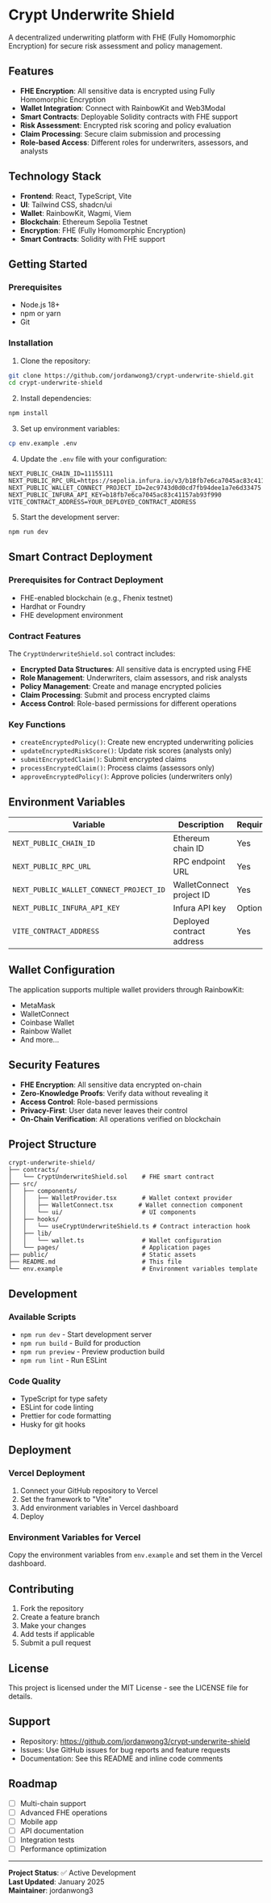 # Crypt Underwrite Shield

A decentralized underwriting platform with FHE (Fully Homomorphic Encryption) for secure risk assessment and policy management.

## Features

- **FHE Encryption**: All sensitive data is encrypted using Fully Homomorphic Encryption
- **Wallet Integration**: Connect with RainbowKit and Web3Modal
- **Smart Contracts**: Deployable Solidity contracts with FHE support
- **Risk Assessment**: Encrypted risk scoring and policy evaluation
- **Claim Processing**: Secure claim submission and processing
- **Role-based Access**: Different roles for underwriters, assessors, and analysts

## Technology Stack

- **Frontend**: React, TypeScript, Vite
- **UI**: Tailwind CSS, shadcn/ui
- **Wallet**: RainbowKit, Wagmi, Viem
- **Blockchain**: Ethereum Sepolia Testnet
- **Encryption**: FHE (Fully Homomorphic Encryption)
- **Smart Contracts**: Solidity with FHE support

## Getting Started

### Prerequisites

- Node.js 18+ 
- npm or yarn
- Git

### Installation

1. Clone the repository:
```bash
git clone https://github.com/jordanwong3/crypt-underwrite-shield.git
cd crypt-underwrite-shield
```

2. Install dependencies:
```bash
npm install
```

3. Set up environment variables:
```bash
cp env.example .env
```

4. Update the `.env` file with your configuration:
```env
NEXT_PUBLIC_CHAIN_ID=11155111
NEXT_PUBLIC_RPC_URL=https://sepolia.infura.io/v3/b18fb7e6ca7045ac83c41157ab93f990
NEXT_PUBLIC_WALLET_CONNECT_PROJECT_ID=2ec9743d0d0cd7fb94dee1a7e6d33475
NEXT_PUBLIC_INFURA_API_KEY=b18fb7e6ca7045ac83c41157ab93f990
VITE_CONTRACT_ADDRESS=YOUR_DEPLOYED_CONTRACT_ADDRESS
```

5. Start the development server:
```bash
npm run dev
```

## Smart Contract Deployment

### Prerequisites for Contract Deployment

- FHE-enabled blockchain (e.g., Fhenix testnet)
- Hardhat or Foundry
- FHE development environment

### Contract Features

The `CryptUnderwriteShield.sol` contract includes:

- **Encrypted Data Structures**: All sensitive data is encrypted using FHE
- **Role Management**: Underwriters, claim assessors, and risk analysts
- **Policy Management**: Create and manage encrypted policies
- **Claim Processing**: Submit and process encrypted claims
- **Access Control**: Role-based permissions for different operations

### Key Functions

- `createEncryptedPolicy()`: Create new encrypted underwriting policies
- `updateEncryptedRiskScore()`: Update risk scores (analysts only)
- `submitEncryptedClaim()`: Submit encrypted claims
- `processEncryptedClaim()`: Process claims (assessors only)
- `approveEncryptedPolicy()`: Approve policies (underwriters only)

## Environment Variables

| Variable | Description | Required |
|----------|-------------|----------|
| `NEXT_PUBLIC_CHAIN_ID` | Ethereum chain ID | Yes |
| `NEXT_PUBLIC_RPC_URL` | RPC endpoint URL | Yes |
| `NEXT_PUBLIC_WALLET_CONNECT_PROJECT_ID` | WalletConnect project ID | Yes |
| `NEXT_PUBLIC_INFURA_API_KEY` | Infura API key | Optional |
| `VITE_CONTRACT_ADDRESS` | Deployed contract address | Yes |

## Wallet Configuration

The application supports multiple wallet providers through RainbowKit:

- MetaMask
- WalletConnect
- Coinbase Wallet
- Rainbow Wallet
- And more...

## Security Features

- **FHE Encryption**: All sensitive data encrypted on-chain
- **Zero-Knowledge Proofs**: Verify data without revealing it
- **Access Control**: Role-based permissions
- **Privacy-First**: User data never leaves their control
- **On-Chain Verification**: All operations verified on blockchain

## Project Structure

```
crypt-underwrite-shield/
├── contracts/
│   └── CryptUnderwriteShield.sol    # FHE smart contract
├── src/
│   ├── components/
│   │   ├── WalletProvider.tsx       # Wallet context provider
│   │   ├── WalletConnect.tsx       # Wallet connection component
│   │   └── ui/                      # UI components
│   ├── hooks/
│   │   └── useCryptUnderwriteShield.ts # Contract interaction hook
│   ├── lib/
│   │   └── wallet.ts                # Wallet configuration
│   └── pages/                       # Application pages
├── public/                          # Static assets
├── README.md                        # This file
└── env.example                      # Environment variables template
```

## Development

### Available Scripts

- `npm run dev` - Start development server
- `npm run build` - Build for production
- `npm run preview` - Preview production build
- `npm run lint` - Run ESLint

### Code Quality

- TypeScript for type safety
- ESLint for code linting
- Prettier for code formatting
- Husky for git hooks

## Deployment

### Vercel Deployment

1. Connect your GitHub repository to Vercel
2. Set the framework to "Vite"
3. Add environment variables in Vercel dashboard
4. Deploy

### Environment Variables for Vercel

Copy the environment variables from `env.example` and set them in the Vercel dashboard.

## Contributing

1. Fork the repository
2. Create a feature branch
3. Make your changes
4. Add tests if applicable
5. Submit a pull request

## License

This project is licensed under the MIT License - see the LICENSE file for details.

## Support

- Repository: https://github.com/jordanwong3/crypt-underwrite-shield
- Issues: Use GitHub issues for bug reports and feature requests
- Documentation: See this README and inline code comments

## Roadmap

- [ ] Multi-chain support
- [ ] Advanced FHE operations
- [ ] Mobile app
- [ ] API documentation
- [ ] Integration tests
- [ ] Performance optimization

---

**Project Status**: ✅ Active Development  
**Last Updated**: January 2025  
**Maintainer**: jordanwong3